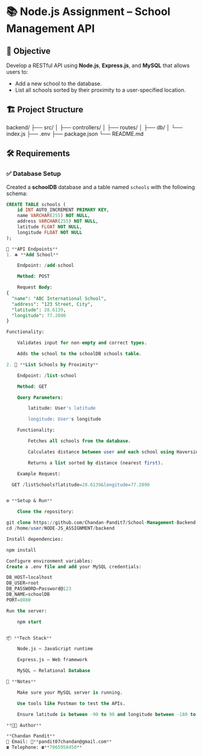 # 📚 Node.js Assignment – School Management API

## 🚀 Objective
Develop a RESTful API using **Node.js**, **Express.js**, and **MySQL** that allows users to:
- Add a new school to the database.
- List all schools sorted by their proximity to a user-specified location.

## 🏗️ Project Structure

backend/
├── src/
│ ├── controllers/
│ ├── routes/
│ ├── db/
│ └── index.js
├── .env
├── package.json
└── README.md

## 🛠️ Requirements

### ✅ Database Setup

Created a **schoolDB** database and a table named `schools` with the following schema:

```sql
CREATE TABLE schools (
    id INT AUTO_INCREMENT PRIMARY KEY,
    name VARCHAR(255) NOT NULL,
    address VARCHAR(255) NOT NULL,
    latitude FLOAT NOT NULL,
    longitude FLOAT NOT NULL
);

📡 **API Endpoints**
1. ➕ **Add School**

    Endpoint: /add-school

    Method: POST

    Request Body:
{
  "name": "ABC International School",
  "address": "123 Street, City",
  "latitude": 28.6139,
  "longitude": 77.2090
}

Functionality:

    Validates input for non-empty and correct types.

    Adds the school to the schoolDB schools table.

2. 📍 **List Schools by Proximity**

    Endpoint: /list-school

    Method: GET

    Query Parameters:

        latitude: User's latitude

        longitude: User's longitude

    Functionality:

        Fetches all schools from the database.

        Calculates distance between user and each school using Haversine formula.

        Returns a list sorted by distance (nearest first).

    Example Request:

  GET /listSchools?latitude=28.6139&longitude=77.2090


⚙️ **Setup & Run**

    Clone the repository:

git clone https://github.com/Chandan-Pandit7/School-Management-Backend-API-ASSIGNMENT.git
cd /home/user/NODE-JS_ASSIGNMENT/backend

Install dependencies:

npm install

Configure environment variables:
Create a .env file and add your MySQL credentials:

DB_HOST=localhost
DB_USER=root
DB_PASSWORD=Password@123
DB_NAME=schoolDB
PORT=8080

Run the server:

    npm start


📦 **Tech Stack**

    Node.js – JavaScript runtime

    Express.js – Web framework

    MySQL – Relational Database

📌 **Notes**

    Make sure your MySQL server is running.

    Use tools like Postman to test the APIs.

    Ensure latitude is between -90 to 90 and longitude between -180 to 180 for valid results.

**👨‍💻 Author**

**Chandan Pandit**
📧 Email: 📧**pandit07chandan@gmail.com**
☎️ Telephone: ☎️**7065958450**






